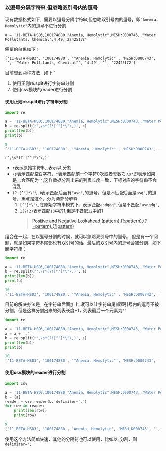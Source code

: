 ### 以逗号分隔字符串,但忽略双引号内的逗号

现有数据格式如下，需要以逗号分隔字符串,但忽略双引号内的逗号，即`"Anemia, Hemolytic"`内的逗号不进行分割
```
a = '11-BETA-HSD3,100174880,"Anemia, Hemolytic",MESH:D000743,,"Water Pollutants, Chemical",4.49,,22425172'
```
需要的效果如下：
```
['11-BETA-HSD3', '100174880', '"Anemia, Hemolytic"', 'MESH:D000743', '', '"Water Pollutants, Chemical"', '4.49', '', '22425172']
```
目前想到两种方法，如下：
1. 使用正则re.split进行字符串分割
2. 使用csv模块的reader进行分割

#### 使用正则re.split进行字符串分割
```python
import re

a = '11-BETA-HSD3,100174880,"Anemia, Hemolytic",MESH:D000743,,"Water Pollutants, Chemical",4.49,,22425172'
b = re.split(r',\s*(?![^"]*\"\,)', a)
print(len(b))
print(b)
```
```python
9
['11-BETA-HSD3', '100174880', '"Anemia, Hemolytic"', 'MESH:D000743', '', '"Water Pollutants, Chemical"', '4.49', '', '22425172']
```
```
r',\s*(?![^"]*\"\,)'
```
- `r`表示原始字符串,`,`表示以,分割  
- `\s`表示匹配空白字符，`*`表示匹配前一个字符0次或者无数次,`\s*`即表示如果是`,,`会匹配为`''`,这样数据分割出来的列表长度一致，下标对应的字符串不会混乱  
- `(?![^"]*\"\,)`表示匹配后面有`"asg",`的逗号，但是不匹配后面是`asg",`的逗号，重点是这个，分为两部分解释
    1.  `[^"]*\"\,`在原始字符串模式下，表示匹配`asdgdg",`但是不匹配`"asdgdg",`
    2. `1(?!2)`表示匹配`13`中的1,但是不匹配`12`中的1
        > [Positive and Negative Lookahead](https://www.regular-expressions.info/lookaround.html)
        > [(pattern),(?:pattern),(?=pattern),(?!pattern)](https://blog.csdn.net/warmsmellofcolitas/article/details/79403706)

组合在一起，在以逗号分割的时候，就可以忽略双引号中的逗号。
但是有一个问题，就是如果字符串尾部也有双引号的话，最后的双引号内的逗号会被分割，如下面字符串：
```python
import re

a = '11-BETA-HSD3,100174880,"Anemia, Hemolytic",MESH:D000743,,"Water Pollutants, Chemical",4.49,,"22425172,test"'
b = re.split(r',\s*(?![^"]*\"\,)', a)
print(len(b))
print(b)
```
```python
10
['11-BETA-HSD3', '100174880', '"Anemia, Hemolytic"', 'MESH:D000743', '', '"Water Pollutants, Chemical"', '4.49', '', '"22425172', 'test"']
```
目前的解决办法是，在字符串后面加上`,`就可以让字符串尾部双引号内的逗号不被分割，但是这样分割出来的列表长度+1，列表最后一个元素为`''`
```python
import re

a = '11-BETA-HSD3,100174880,"Anemia, Hemolytic",MESH:D000743,,"Water Pollutants, Chemical",4.49,,"22425172,test"'
a = a + ','
b = re.split(r',\s*(?![^"]*\"\,)', a)
print(len(b))
print(b)
```
```python
10
['11-BETA-HSD3', '100174880', '"Anemia, Hemolytic"', 'MESH:D000743', '', '"Water Pollutants, Chemical"', '4.49', '', '"22425172,test"', '']
```

#### 使用csv模块的reader进行分割
```python
import csv

a = '11-BETA-HSD3,100174880,"Anemia, Hemolytic",MESH:D000743,,"Water Pollutants, Chemical",4.49,,22425172'
b = [a]
reader = csv.reader(b, delimiter=',')
for row in reader:
    print(len(row))
    print(row)
```
```python
9
['11-BETA-HSD3', '100174880', 'Anemia, Hemolytic', 'MESH:D000743', '', 'Water Pollutants, Chemical', '4.49', '', '22425172']
```
使用这个方法简单快速，其他的分隔符也可以使用，比如以`;`分割，则` delimiter=';'`